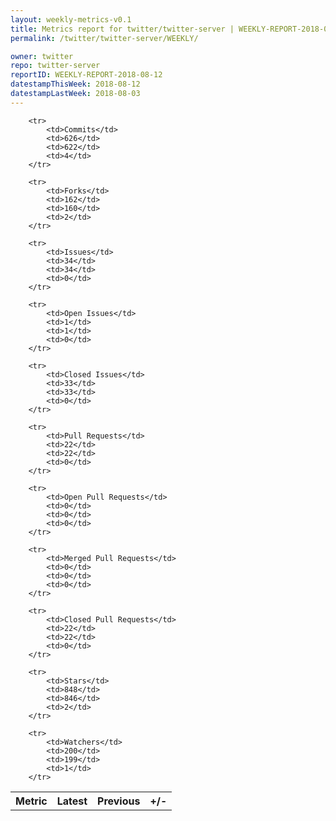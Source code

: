 ```yaml
---
layout: weekly-metrics-v0.1
title: Metrics report for twitter/twitter-server | WEEKLY-REPORT-2018-08-12
permalink: /twitter/twitter-server/WEEKLY/

owner: twitter
repo: twitter-server
reportID: WEEKLY-REPORT-2018-08-12
datestampThisWeek: 2018-08-12
datestampLastWeek: 2018-08-03
---
```




<table style="width: 100%;">
    <tr>
        <th>Metric</th>
        <th>Latest</th>
        <th>Previous</th>
        <th>+/-</th>
    </tr>

        <tr>
            <td>Commits</td>
            <td>626</td>
            <td>622</td>
            <td>4</td>
        </tr>
        
        <tr>
            <td>Forks</td>
            <td>162</td>
            <td>160</td>
            <td>2</td>
        </tr>
        
        <tr>
            <td>Issues</td>
            <td>34</td>
            <td>34</td>
            <td>0</td>
        </tr>
        
        <tr>
            <td>Open Issues</td>
            <td>1</td>
            <td>1</td>
            <td>0</td>
        </tr>
        
        <tr>
            <td>Closed Issues</td>
            <td>33</td>
            <td>33</td>
            <td>0</td>
        </tr>
        
        <tr>
            <td>Pull Requests</td>
            <td>22</td>
            <td>22</td>
            <td>0</td>
        </tr>
        
        <tr>
            <td>Open Pull Requests</td>
            <td>0</td>
            <td>0</td>
            <td>0</td>
        </tr>
        
        <tr>
            <td>Merged Pull Requests</td>
            <td>0</td>
            <td>0</td>
            <td>0</td>
        </tr>
        
        <tr>
            <td>Closed Pull Requests</td>
            <td>22</td>
            <td>22</td>
            <td>0</td>
        </tr>
        
        <tr>
            <td>Stars</td>
            <td>848</td>
            <td>846</td>
            <td>2</td>
        </tr>
        
        <tr>
            <td>Watchers</td>
            <td>200</td>
            <td>199</td>
            <td>1</td>
        </tr>
        
</table>
